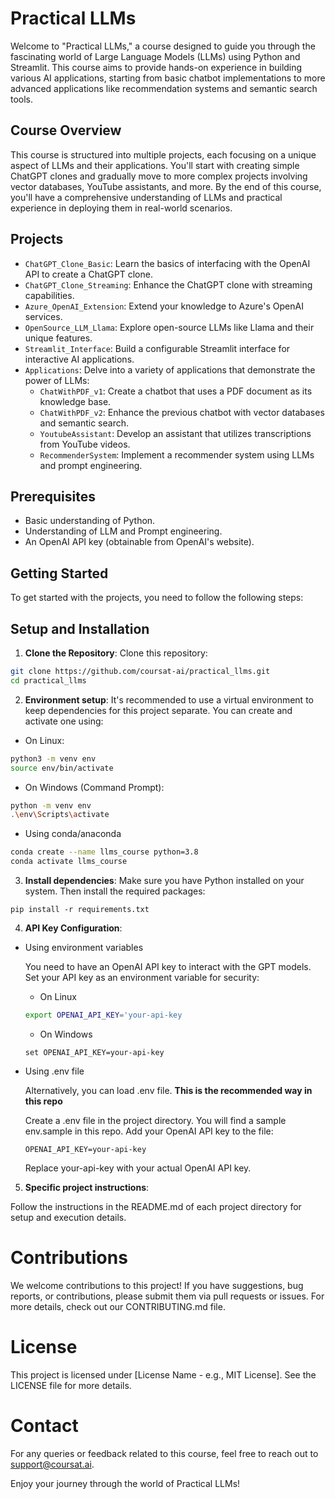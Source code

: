 # Practical LLMs

Welcome to "Practical LLMs," a course designed to guide you through the fascinating world of Large Language Models (LLMs) using Python and Streamlit. This course aims to provide hands-on experience in building various AI applications, starting from basic chatbot implementations to more advanced applications like recommendation systems and semantic search tools.

## Course Overview

This course is structured into multiple projects, each focusing on a unique aspect of LLMs and their applications. You'll start with creating simple ChatGPT clones and gradually move to more complex projects involving vector databases, YouTube assistants, and more. By the end of this course, you'll have a comprehensive understanding of LLMs and practical experience in deploying them in real-world scenarios.

## Projects

- `ChatGPT_Clone_Basic`: Learn the basics of interfacing with the OpenAI API to create a ChatGPT clone.
- `ChatGPT_Clone_Streaming`: Enhance the ChatGPT clone with streaming capabilities.
- `Azure_OpenAI_Extension`: Extend your knowledge to Azure's OpenAI services.
- `OpenSource_LLM_Llama`: Explore open-source LLMs like Llama and their unique features.
- `Streamlit_Interface`: Build a configurable Streamlit interface for interactive AI applications.
- `Applications`: Delve into a variety of applications that demonstrate the power of LLMs:
  - `ChatWithPDF_v1`: Create a chatbot that uses a PDF document as its knowledge base.
  - `ChatWithPDF_v2`: Enhance the previous chatbot with vector databases and semantic search.
  - `YoutubeAssistant`: Develop an assistant that utilizes transcriptions from YouTube videos.
  - `RecommenderSystem`: Implement a recommender system using LLMs and prompt engineering.

## Prerequisites

- Basic understanding of Python.
- Understanding of LLM and Prompt engineering.
- An OpenAI API key (obtainable from OpenAI's website).

## Getting Started

To get started with the projects, you need to follow the following steps:

## Setup and Installation


1. **Clone the Repository**:
Clone this repository:

```bash
git clone https://github.com/coursat-ai/practical_llms.git
cd practical_llms
```

2. **Environment setup**:
It's recommended to use a virtual environment to keep dependencies for this project separate. You can create and activate one using:

- On Linux:

```bash
python3 -m venv env
source env/bin/activate
```
- On Windows (Command Prompt):

```bash
python -m venv env
.\env\Scripts\activate
```

- Using conda/anaconda
```bash
conda create --name llms_course python=3.8
conda activate llms_course
```

3. **Install dependencies**:
Make sure you have Python installed on your system. Then install the required packages:

```
pip install -r requirements.txt
```

4. **API Key Configuration**:

- Using environment variables

  You need to have an OpenAI API key to interact with the GPT models.
  Set your API key as an environment variable for security:

  - On Linux
  ```bash
  export OPENAI_API_KEY='your-api-key
  ```

  - On Windows
  ```
  set OPENAI_API_KEY=your-api-key
  ```

- Using .env file

  Alternatively, you can load .env file. **This is the recommended way in this repo**

  Create a .env file in the project directory. You will find a sample env.sample in this repo.
  Add your OpenAI API key to the file:
  ```
  OPENAI_API_KEY=your-api-key
  ```
  Replace your-api-key with your actual OpenAI API key.

5. **Specific project instructions**:

  Follow the instructions in the README.md of each project directory for setup and execution details.

# Contributions
We welcome contributions to this project! If you have suggestions, bug reports, or contributions, please submit them via pull requests or issues. For more details, check out our CONTRIBUTING.md file.

# License
This project is licensed under [License Name - e.g., MIT License]. See the LICENSE file for more details.

# Contact
For any queries or feedback related to this course, feel free to reach out to [support@coursat.ai](mailto:support@aitar.ai).

Enjoy your journey through the world of Practical LLMs!